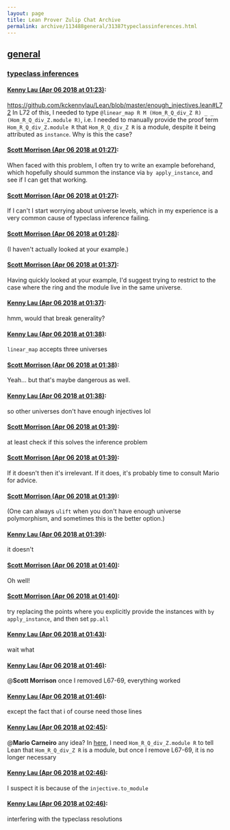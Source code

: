 ```yaml
---
layout: page
title: Lean Prover Zulip Chat Archive 
permalink: archive/113488general/31387typeclassinferences.html
---
```


## [general](index.html)
### [typeclass inferences](31387typeclassinferences.html)

#### [Kenny Lau (Apr 06 2018 at 01:23)](https://leanprover.zulipchat.com/#narrow/stream/113488-general/topic/typeclass%20inferences/near/124695237):
https://github.com/kckennylau/Lean/blob/master/enough_injectives.lean#L72
In L72 of this, I needed to type `@linear_map R M (Hom_R_Q_div_Z R) _ _ (Hom_R_Q_div_Z.module R)`, i.e. I needed to manually provide the proof term `Hom_R_Q_div_Z.module R` that `Hom_R_Q_div_Z R` is a module, despite it being attributed as `instance`. Why is this the case?

#### [Scott Morrison (Apr 06 2018 at 01:27)](https://leanprover.zulipchat.com/#narrow/stream/113488-general/topic/typeclass%20inferences/near/124695367):
When faced with this problem, I often try to write an example beforehand, which hopefully should summon the instance via `by apply_instance`, and see if I can get that working.

#### [Scott Morrison (Apr 06 2018 at 01:27)](https://leanprover.zulipchat.com/#narrow/stream/113488-general/topic/typeclass%20inferences/near/124695372):
If I can't I start worrying about universe levels, which in my experience is a very common cause of typeclass inference failing.

#### [Scott Morrison (Apr 06 2018 at 01:28)](https://leanprover.zulipchat.com/#narrow/stream/113488-general/topic/typeclass%20inferences/near/124695410):
(I haven't actually looked at your example.)

#### [Scott Morrison (Apr 06 2018 at 01:37)](https://leanprover.zulipchat.com/#narrow/stream/113488-general/topic/typeclass%20inferences/near/124695678):
Having quickly looked at your example, I'd suggest trying to restrict to the case where the ring and the module live in the same universe.

#### [Kenny Lau (Apr 06 2018 at 01:37)](https://leanprover.zulipchat.com/#narrow/stream/113488-general/topic/typeclass%20inferences/near/124695682):
hmm, would that break generality?

#### [Kenny Lau (Apr 06 2018 at 01:38)](https://leanprover.zulipchat.com/#narrow/stream/113488-general/topic/typeclass%20inferences/near/124695722):
`linear_map` accepts three universes

#### [Scott Morrison (Apr 06 2018 at 01:38)](https://leanprover.zulipchat.com/#narrow/stream/113488-general/topic/typeclass%20inferences/near/124695723):
Yeah... but that's maybe dangerous as well.

#### [Kenny Lau (Apr 06 2018 at 01:38)](https://leanprover.zulipchat.com/#narrow/stream/113488-general/topic/typeclass%20inferences/near/124695729):
so other universes don't have enough injectives lol

#### [Scott Morrison (Apr 06 2018 at 01:39)](https://leanprover.zulipchat.com/#narrow/stream/113488-general/topic/typeclass%20inferences/near/124695730):
at least check if this solves the inference problem

#### [Scott Morrison (Apr 06 2018 at 01:39)](https://leanprover.zulipchat.com/#narrow/stream/113488-general/topic/typeclass%20inferences/near/124695735):
If it doesn't then it's irrelevant. If it does, it's probably time to consult Mario for advice.

#### [Scott Morrison (Apr 06 2018 at 01:39)](https://leanprover.zulipchat.com/#narrow/stream/113488-general/topic/typeclass%20inferences/near/124695736):
(One can always `ulift` when you don't have enough universe polymorphism, and sometimes this is the better option.)

#### [Kenny Lau (Apr 06 2018 at 01:39)](https://leanprover.zulipchat.com/#narrow/stream/113488-general/topic/typeclass%20inferences/near/124695738):
it doesn't

#### [Scott Morrison (Apr 06 2018 at 01:40)](https://leanprover.zulipchat.com/#narrow/stream/113488-general/topic/typeclass%20inferences/near/124695782):
Oh well!

#### [Scott Morrison (Apr 06 2018 at 01:40)](https://leanprover.zulipchat.com/#narrow/stream/113488-general/topic/typeclass%20inferences/near/124695794):
try replacing the points where you explicitly provide the instances with `by apply_instance`, and then set `pp.all`

#### [Kenny Lau (Apr 06 2018 at 01:43)](https://leanprover.zulipchat.com/#narrow/stream/113488-general/topic/typeclass%20inferences/near/124695869):
wait what

#### [Kenny Lau (Apr 06 2018 at 01:46)](https://leanprover.zulipchat.com/#narrow/stream/113488-general/topic/typeclass%20inferences/near/124695981):
@**Scott Morrison** once I removed L67-69, everything worked

#### [Kenny Lau (Apr 06 2018 at 01:46)](https://leanprover.zulipchat.com/#narrow/stream/113488-general/topic/typeclass%20inferences/near/124695982):
except the fact that i of course need those lines

#### [Kenny Lau (Apr 06 2018 at 02:45)](https://leanprover.zulipchat.com/#narrow/stream/113488-general/topic/typeclass%20inferences/near/124697691):
@**Mario Carneiro** any idea? In [here](https://github.com/kckennylau/Lean/blob/master/enough_injectives.lean#L72), I need ` Hom_R_Q_div_Z.module R ` to tell Lean that ` Hom_R_Q_div_Z R ` is a module, but once I remove L67-69, it is no longer necessary

#### [Kenny Lau (Apr 06 2018 at 02:46)](https://leanprover.zulipchat.com/#narrow/stream/113488-general/topic/typeclass%20inferences/near/124697743):
I suspect it is because of the ` injective.to_module `

#### [Kenny Lau (Apr 06 2018 at 02:46)](https://leanprover.zulipchat.com/#narrow/stream/113488-general/topic/typeclass%20inferences/near/124697747):
interfering with the typeclass resolutions


